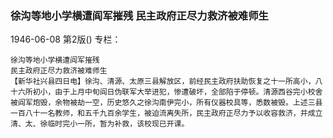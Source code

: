 ### 徐沟等地小学横遭阎军摧残  民主政府正尽力救济被难师生

1946-06-08
第2版()
专栏：

    徐沟等地小学横遭阎军摧残
    民主政府正尽力救济被难师生
    【新华社兴县四日电】徐沟、清源、太原三县解放区，前经民主政府扶助恢复之十一所高小，八十六所初小，由于上月中旬阎日伪联军大举进犯，惨遭破坏，全部陷于停顿。清源西谷完小校舍被阎军炮毁，余物被劫一空，历史悠久之徐沟南伊完小，所有仪器校具等，悉数被毁。上述三县一百八十一名教师，和五千九百余学生，被迫流离失所，民主政府正尽力予以收容救济，并成立清、太、徐临时完小一所，暂为补救，该校现已开课。
